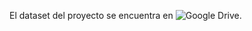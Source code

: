 El dataset del proyecto se encuentra en ![Google Drive](https://drive.google.com/drive/folders/1o_uD_R050mE1wSC9XHfB9Iiml1Xf8JfH?usp=sharing).
